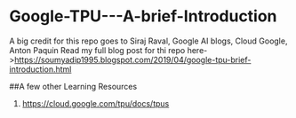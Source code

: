 # Google-TPU---A-brief-Introduction
A big credit for this repo goes to Siraj Raval, Google AI blogs, Cloud Google, Anton Paquin
Read my full blog post for thi repo here->https://soumyadip1995.blogspot.com/2019/04/google-tpu-brief-introduction.html

##A few other Learning Resources

1. https://cloud.google.com/tpu/docs/tpus

